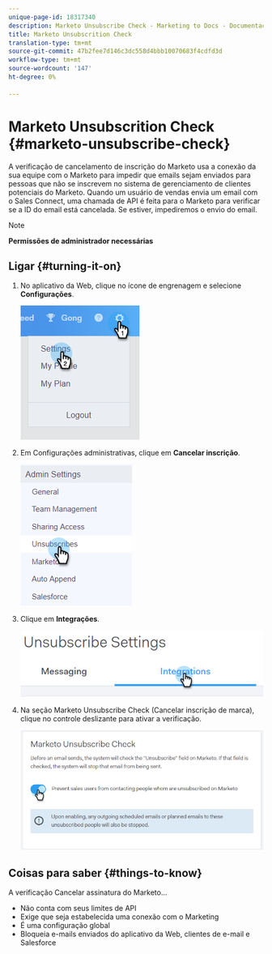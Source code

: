 ```yaml
---
unique-page-id: 18317340
description: Marketo Unsubscribe Check - Marketing to Docs - Documentação do produto
title: Marketo Unsubscrition Check
translation-type: tm+mt
source-git-commit: 47b2fee7d146c3dc558d4bbb10070683f4cdfd3d
workflow-type: tm+mt
source-wordcount: '147'
ht-degree: 0%

---
```



# Marketo Unsubscrition Check {#marketo-unsubscribe-check}

A verificação de cancelamento de inscrição do Marketo usa a conexão da sua equipe com o Marketo para impedir que emails sejam enviados para pessoas que não se inscrevem no sistema de gerenciamento de clientes potenciais do Marketo. Quando um usuário de vendas envia um email com o Sales Connect, uma chamada de API é feita para o Marketo para verificar se a ID do email está cancelada. Se estiver, impediremos o envio do email.

>[!NOTE]
>
>**Permissões de administrador necessárias**

## Ligar {#turning-it-on}

1. No aplicativo da Web, clique no ícone de engrenagem e selecione **Configurações**.

   ![](assets/one-2.png)

1. Em Configurações administrativas, clique em **Cancelar inscrição**.

   ![](assets/two-3.png)

1. Clique em **Integrações**.

   ![](assets/three-3.png)

1. Na seção Marketo Unsubscribe Check (Cancelar inscrição de marca), clique no controle deslizante para ativar a verificação.

   ![](assets/four-2.png)

## Coisas para saber {#things-to-know}

A verificação Cancelar assinatura do Marketo...

* Não conta com seus limites de API
* Exige que seja estabelecida uma conexão com o Marketing
* É uma configuração global
* Bloqueia e-mails enviados do aplicativo da Web, clientes de e-mail e Salesforce

